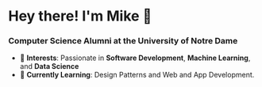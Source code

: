 # Hey there! I'm Mike 👋
### Computer Science Alumni at the University of Notre Dame

- 🔭 **Interests**: Passionate in **Software Development**, **Machine Learning**, and **Data Science**
- 🌱 **Currently Learning**: Design Patterns and Web and App Development. 
